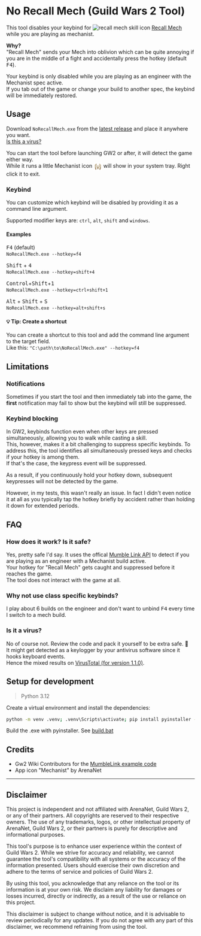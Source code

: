 # No Recall Mech (Guild Wars 2 Tool)

This tool disables your keybind for <img src="https://github.com/mriot/mriot/assets/24588573/48ea15fe-030f-4d2b-951b-c0029d58aa5c" align="top" height="30" alt="recall mech skill icon"> [Recall Mech](https://wiki.guildwars2.com/wiki/Recall_Mech)  while you are playing as mechanist.

**Why?**  
"Recall Mech" sends your Mech into oblivion which can be quite annoying if you are in the middle of a fight and accidentally press the hotkey (default <kbd>F4</kbd>).

Your keybind is only disabled while you are playing as an engineer with the Mechanist spec active.  
If you tab out of the game or change your build to another spec, the keybind will be immediately restored.

## Usage

Download `NoRecallMech.exe` from the [latest release](https://github.com/mriot/gw2-no-recall-mech/releases) and place it anywhere you want.  
[Is this a virus?](#is-it-a-virus)

You can start the tool before launching GW2 or after, it will detect the game either way.  
While it runs a little Mechanist icon <img src="./mech.png" align="top" height="22" alt="mech"> will show in your system tray. Right click it to exit.

### Keybind

You can customize which keybind will be disabled by providing it as a command line argument.

Supported modifier keys are: `ctrl`, `alt`, `shift` and `windows`.

#### Examples

<kbd>F4</kbd> (default)  
`NoRecallMech.exe --hotkey=f4`

<kbd>Shift</kbd> + <kbd>4</kbd>  
`NoRecallMech.exe --hotkey=shift+4`

<kbd>Control</kbd>+<kbd>Shift</kbd>+<kbd>1</kbd>  
`NoRecallMech.exe --hotkey=ctrl+shift+1`

<kbd>Alt</kbd> + <kbd>Shift</kbd> + <kbd>S</kbd>  
`NoRecallMech.exe --hotkey=alt+shift+s`

#### 💡 Tip: Create a shortcut

You can create a shortcut to this tool and add the command line argument to the target field.  
Like this: `"C:\path\to\NoRecallMech.exe" --hotkey=f4`

## Limitations

### Notifications

Sometimes if you start the tool and then immediately tab into the game, the **first** notification may fail to show but the keybind will still be suppressed.

### Keybind blocking

In GW2, keybinds function even when other keys are pressed simultaneously, allowing you to walk while casting a skill.  
This, however, makes it a bit challenging to suppress specific keybinds. To address this, the tool identifies all simultaneously pressed keys and checks if your hotkey is among them.  
If that's the case, the keypress event will be suppressed.

As a result, if you continuously hold your hotkey down, subsequent keypresses will not be detected by the game.

However, in my tests, this wasn't really an issue. In fact I didn't even notice it at all as you typically tap the hotkey briefly by accident rather than holding it down for extended periods.

## FAQ

### How does it work? Is it safe?

Yes, pretty safe I'd say. It uses the offical [Mumble Link API](https://wiki.guildwars2.com/wiki/API:MumbleLink) to detect if you are playing as an engineer with a Mechanist build active.  
Your hotkey for "Recall Mech" gets caught and suppressed before it reaches the game.  
The tool does not interact with the game at all.

### Why not use class specific keybinds?

I play about 6 builds on the engineer and don't want to unbind <kbd>F4</kbd> every time I switch to a mech build.

### Is it a virus?

No of course not. Review the code and pack it yourself to be extra safe. 🙂  
It might get detected as a keylogger by your antivirus software since it hooks keyboard events.  
Hence the mixed results on [VirusTotal (for version 1.1.0)](https://www.virustotal.com/gui/file/fdbedb26f2c2a4c2f66b06aa5d7e2bbf49fce663256a822e3aa77c170aa6aff1).

## Setup for development

> Python 3.12

Create a virtual environment and install the dependencies:

```bash
python -m venv .venv; .venv\Scripts\activate; pip install pyinstaller -r requirements.txt
```

Build the .exe with pyinstaller. See [build.bat](./build.bat)

## Credits

- Gw2 Wiki Contributors for the [MumbleLink example code](https://wiki.guildwars2.com/wiki/API:MumbleLink/Example_implementation_(Python))
- App icon "Mechanist" by ArenaNet

---

## Disclaimer

This project is independent and not affiliated with ArenaNet, Guild Wars 2, or any of their partners. All copyrights are reserved to their respective owners. The use of any trademarks, logos, or other intellectual property of ArenaNet, Guild Wars 2, or their partners is purely for descriptive and informational purposes.

This tool's purpose is to enhance user experience within the context of Guild Wars 2. While we strive for accuracy and reliability, we cannot guarantee the tool's compatibility with all systems or the accuracy of the information presented. Users should exercise their own discretion and adhere to the terms of service and policies of Guild Wars 2.

By using this tool, you acknowledge that any reliance on the tool or its information is at your own risk. We disclaim any liability for damages or losses incurred, directly or indirectly, as a result of the use or reliance on this project.

This disclaimer is subject to change without notice, and it is advisable to review periodically for any updates. If you do not agree with any part of this disclaimer, we recommend refraining from using the tool.
